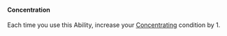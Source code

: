 #### Concentration

Each time you use this Ability, increase your [Concentrating](https://docs.google.com/document/d/1vI-IAbJokljZw4UKFW5vd6wz5fVYj52uFDCSoCZacHQ/edit#heading=h.204g86fo4uy9) condition by 1.